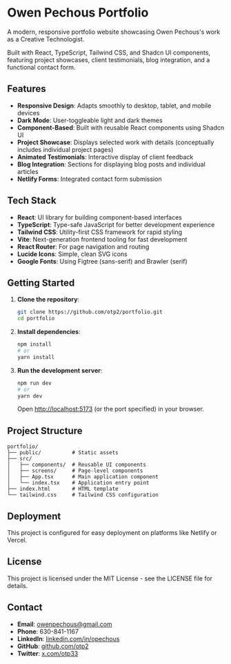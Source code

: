 # Owen Pechous Portfolio

A modern, responsive portfolio website showcasing Owen Pechous's work as a Creative Technologist.

Built with React, TypeScript, Tailwind CSS, and Shadcn UI components, featuring project showcases, client testimonials, blog integration, and a functional contact form.

## Features

- **Responsive Design**: Adapts smoothly to desktop, tablet, and mobile devices
- **Dark Mode**: User-toggleable light and dark themes
- **Component-Based**: Built with reusable React components using Shadcn UI
- **Project Showcase**: Displays selected work with details (conceptually includes individual project pages)
- **Animated Testimonials**: Interactive display of client feedback
- **Blog Integration**: Sections for displaying blog posts and individual articles
- **Netlify Forms**: Integrated contact form submission

## Tech Stack

- **React**: UI library for building component-based interfaces
- **TypeScript**: Type-safe JavaScript for better development experience
- **Tailwind CSS**: Utility-first CSS framework for rapid styling
- **Vite**: Next-generation frontend tooling for fast development
- **React Router**: For page navigation and routing
- **Lucide Icons**: Simple, clean SVG icons
- **Google Fonts**: Using Figtree (sans-serif) and Brawler (serif)

## Getting Started

1. **Clone the repository**:
   ```bash
   git clone https://github.com/otp2/portfolio.git
   cd portfolio
   ```
2. **Install dependencies**:
   ```bash
   npm install
   # or
   yarn install
   ```
3. **Run the development server**:
   ```bash
   npm run dev
   # or
   yarn dev
   ```
   Open [http://localhost:5173](http://localhost:5173) (or the port specified) in your browser.

## Project Structure

```
portfolio/
├── public/          # Static assets
├── src/
│   ├── components/  # Reusable UI components
│   ├── screens/     # Page-level components
│   ├── App.tsx      # Main application component
│   └── index.tsx    # Application entry point
├── index.html       # HTML template
└── tailwind.css     # Tailwind CSS configuration
```

## Deployment

This project is configured for easy deployment on platforms like Netlify or Vercel.

## License

This project is licensed under the MIT License - see the LICENSE file for details.

## Contact

- **Email**: owenpechous@gmail.com
- **Phone**: 630-841-1167
- **LinkedIn**: [linkedin.com/in/opechous](https://www.linkedin.com/in/opechous/)
- **GitHub**: [github.com/otp2](https://github.com/otp2)
- **Twitter**: [x.com/otp33](https://x.com/otp33)
